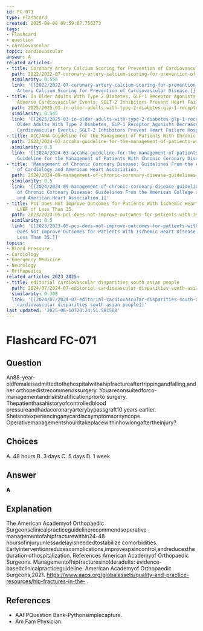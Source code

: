 ```yaml
---
id: FC-071
type: Flashcard
created: 2025-08-08 09:59:07.756273
tags:
- Flashcard
- question
- cardiovascular
topic: cardiovascular
answer: A
related_articles:
- title: Coronary Artery Calcium Scoring for Prevention of Cardiovascular Disease.
  path: 2022/2022-07-coronary-artery-calcium-scoring-for-prevention-of-cardiovasc.md
  similarity: 0.556
  link: '[[2022/2022-07-coronary-artery-calcium-scoring-for-prevention-of-cardiovasc|Coronary
    Artery Calcium Scoring for Prevention of Cardiovascular Disease.]]'
- title: In Older Adults With Type 2 Diabetes, GLP-1 Receptor Agonists Decrease Major
    Adverse Cardiovascular Events; SGLT-2 Inhibitors Prevent Heart Failure Hospitalizations.
  path: 2025/2025-03-in-older-adults-with-type-2-diabetes-glp-1-receptor-agonists.md
  similarity: 0.545
  link: '[[2025/2025-03-in-older-adults-with-type-2-diabetes-glp-1-receptor-agonists|In
    Older Adults With Type 2 Diabetes, GLP-1 Receptor Agonists Decrease Major Adverse
    Cardiovascular Events; SGLT-2 Inhibitors Prevent Heart Failure Hospitalizations.]]'
- title: ACC/AHA Guideline for the Management of Patients With Chronic Coronary Disease.
  path: 2024/2024-03-accaha-guideline-for-the-management-of-patients-with-chronic.md
  similarity: 0.5
  link: '[[2024/2024-03-accaha-guideline-for-the-management-of-patients-with-chronic|ACC/AHA
    Guideline for the Management of Patients With Chronic Coronary Disease.]]'
- title: 'Management of Chronic Coronary Disease: Guidelines From the American College
    of Cardiology and American Heart Association.'
  path: 2024/2024-09-management-of-chronic-coronary-disease-guidelines-from-the-a.md
  similarity: 0.5
  link: '[[2024/2024-09-management-of-chronic-coronary-disease-guidelines-from-the-a|Management
    of Chronic Coronary Disease: Guidelines From the American College of Cardiology
    and American Heart Association.]]'
- title: PCI Does Not Improve Outcomes for Patients With Ischemic Heart Disease and
    LVEF of Less Than 35.
  path: 2023/2023-05-pci-does-not-improve-outcomes-for-patients-with-ischemic-hea.md
  similarity: 0.5
  link: '[[2023/2023-05-pci-does-not-improve-outcomes-for-patients-with-ischemic-hea|PCI
    Does Not Improve Outcomes for Patients With Ischemic Heart Disease and LVEF of
    Less Than 35.]]'
topics:
- Blood Pressure
- Cardiology
- Emergency Medicine
- Neurology
- Orthopedics
related_articles_2023_2025:
- title: editorial cardiovascular disparities south asian people
  path: 2024/07/2024-07-editorial-cardiovascular-disparities-south-asian-people.md
  similarity: 0.308
  link: '[[2024/07/2024-07-editorial-cardiovascular-disparities-south-asian-people|editorial
    cardiovascular disparities south asian people]]'
last_updated: '2025-08-10T20:24:51.581508'
---
```


# Flashcard FC-071

## Question

An88-year-oldfemaleisadmittedtothehospitalwithahipfractureaftertrippingandfalling,andher orthopedistrecommendssurgery. Youareconsultedforco-managementandriskstratificationpriorto surgery. Thepatienthasahistoryofcontrolledblood pressureandhadacoronaryarterybypassgraft10 years earlier. Sheisnotexperiencinganycardiacsymptomsorsyncope. Operativemanagementshouldtakeplacewithinhowlongaftertheinjury?

## Choices

A. 48 hours
B. 3 days
C. 5 days
D. 1 week

## Answer

**A**

## Explanation

The American Academyof Orthopaedic Surgeonsclinicalpracticeguidelinerecommendsoperative managementofahipfracturewithin24-48 hoursofinjuryunlessadelayisneededtostabilize comorbidities. Earlyinterventionreducescomplications,improvespaincontrol,andreducestheduration ofhospitalization. References American Academyof Orthopaedic Surgeons. Managementofhipfracturesinolderadults: evidence-basedclinicalpracticeguideline. American Academyof Orthopaedic Surgeons,2021. https://www.aaos.org/globalassets/quality-and-practice-resources/hip-fractures-in-the- .

## References

- AAFPQuestion Bank-Pythonsimplecapture.
- Am Fam Physician.

